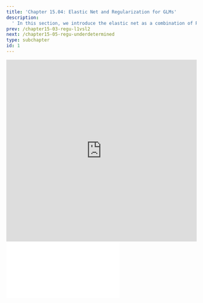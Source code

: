 ```yaml
---
title: 'Chapter 15.04: Elastic Net and Regularization for GLMs'
description:
  ' In this section, we introduce the elastic net as a combination of Ridge and Lasso regression and discuss regularization for logistic regression. '
prev: /chapter15-03-regu-l1vsl2
next: /chapter15-05-regu-underdetermined
type: subchapter
id: 1
---
```



<!-- Hier jetzt die neuen Links einpflegen -->


<exercise id="1" title="Video Lecture">
<iframe width="100%" height="480" src="https://www.youtube.com/embed/9bUQWdsdDkE" frameborder="0" allow="accelerometer; autoplay; encrypted-media; gyroscope; picture-in-picture" allowfullscreen></iframe>
</exercise>

<exercise id="2" title="Slides">
<object data="pdfs/15/slides-regu-enetlogreg.pdf" type="application/pdf" style="width:100%;height:480px">
    <embed src="pdfs/15/slides-regu-enetlogreg.pdf" type="application/pdf" />
</object>
</exercise>

